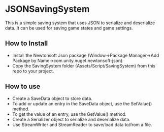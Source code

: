 # JSONSavingSystem
This is a simple saving system that uses JSON to serialize and deserialize data. It can be used for saving game states and game settings.

## How to Install

* Install the Newtonsoft Json package (Window->Package Manager->Add Package by Name->com.unity.nuget.newtonsoft-json).
* Copy the SavingSystem folder (Assets/Script/SavingSystem) from this repo to your project.

## How to use
* Create a SaveData object to store data.
* To add or update an entry in the SaveData object, use the SetValue() method.
* To get the value of an entry, use the GetValue() method.
* Create a Serializer object to serialize and deserialize data.
* Use StreamWriter and StreamReader to save/load data to/from a file.